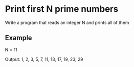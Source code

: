 # Print first N prime numbers

Write a program that reads an integer N and prints all of them 

## Example

N = 11

Output: 1, 2, 3, 5, 7, 11, 13, 17, 19, 23, 29 
